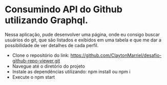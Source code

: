 # Consumindo API do Github utilizando Graphql.

Nessa aplicação, pude desenvolver uma página, onde eu consigo buscar usuários do git, que são listados e exibidos em uma tabela e que me dar a possibilidade de ver detalhes de cada perfil.


* Clone o repositório do link: https://github.com/ClaytonMarriel/desafio-github-repo-viewer.git
* Navegue até o diretório do projeto
* Instale as dependências utilizando: npm install ou npm i
* Execute o npm start